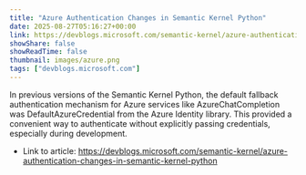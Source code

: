 ```yaml
---
title: "Azure Authentication Changes in Semantic Kernel Python"
date: 2025-08-27T05:16:27+00:00
link: https://devblogs.microsoft.com/semantic-kernel/azure-authentication-changes-in-semantic-kernel-python
showShare: false
showReadTime: false
thumbnail: images/azure.png
tags: ["devblogs.microsoft.com"]
---
```

In previous versions of the Semantic Kernel Python, the default fallback authentication mechanism for Azure services like AzureChatCompletion was DefaultAzureCredential from the Azure Identity library. This provided a convenient way to authenticate without explicitly passing credentials, especially during development.

- Link to article: https://devblogs.microsoft.com/semantic-kernel/azure-authentication-changes-in-semantic-kernel-python